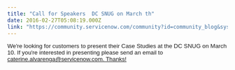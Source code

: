 ```yaml
---
title: "Call for Speakers  DC SNUG on March th"
date: 2016-02-27T05:08:19.000Z
link: "https://community.servicenow.com/community?id=community_blog&sys_id=3b6caea1dbd0dbc01dcaf3231f9619dd"
---
```

<p><span style="font-size: 10pt; font-family: arial,helvetica,sans-serif;">We're looking for customers to present their Case Studies at the DC SNUG on March 10. If you're interested in presenting please send an email to <a title="k-email-small" class="jive-link-email-small" href="mailto:caterine.alvarenga@servicenow.com">caterine.alvarenga@servicenow.com. Thanks!</a></span></p>